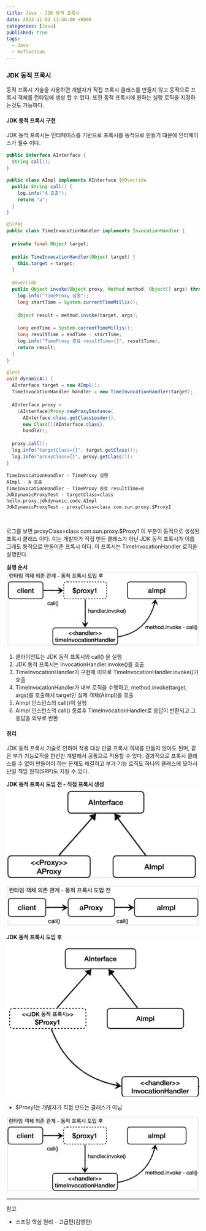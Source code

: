 ```yaml
---
title: Java - JDK 동적 프록시
date: 2023-11-03 11:50:00 +0900
categories: [Java]
published: true
tags:
  - Java
  - Reflection
---
```


### JDK 동적 프록시

동적 프록시 기술을 사용하면 개발자가 직접 프록시 클래스를 만들지 않고 동적으로 프록시 객체를 런타임에 생성 할 수 있다.
또한 동적 프록시에 원하는 실행 로직을 지정하는것도 가능하다.

#### JDK 동적 프록시 구현

JDK 동적 프록시는 인터페이스를 기반으로 프록시를 동적으로 만들기 떄문에 인터페이스가 필수 이다.

```java
public interface AInterface {
  String call();
}
```

```java
public class AImpl implements AInterface {@Override
  public String call() {
    log.info("A 호출");
    return "a";
  }
}
```

```java
@Slf4j
public class TimeInvocationHandler implements InvocationHandler {

  private final Object target;

  public TimeInvocationHandler(Object target) {
    this.target = target;
  }

  @Override
  public Object invoke(Object proxy, Method method, Object[] args) throws Throwable {
    log.info("TimeProxy 실행");
    long startTime = System.currentTimeMillis();

    Object result = method.invoke(target, args);

    long endTime = System.currentTimeMillis();
    long resultTime = endTime - startTime;
    log.info("TimeProxy 종료 resultTime={}", resultTime);
    return result;
  }
}
```

```java
@Test
void dynamicA() {
  AInterface target = new AImpl();
  TimeInvocationHandler handler = new TimeInvocationHandler(target);

  AInterface proxy =
    (AInterface)Proxy.newProxyInstance(
      AInterface.class.getClassLoader(),
      new Class[]{AInterface.class},
      handler);

  proxy.call();
  log.info("targetClass={}", target.getClass());
  log.info("proxyClass={}", proxy.getClass());
}
```

```log
TimeInvocationHandler - TimeProxy 실행
AImpl - A 호출
TimeInvocationHandler - TimeProxy 종료 resultTime=0
JdkDynamicProxyTest - targetClass=class hello.proxy.jdkdynamic.code.AImpl
JdkDynamicProxyTest - proxyClass=class com.sun.proxy.$Proxy1
```

<br>

로그를 보면 proxyClass=class com.sun.proxy.$Proxy1 이 부분이 동적으로 생성된 프록시 클래스 이다.
이는 개발자가 직접 만든 클래스가 아닌 JDK 동적 프록시가 이름 그래도 동적으로 만들어준 프록시 이다.
이 프록시는 TimeInvocationHandler 로직을 실행한다.

**실행 순서**
![Alt text](/assets/posts/img/java/java_04_01.png)

1. 클라이언트는 JDK 동적 프록시의 call() 을 실행
2. JDK 동적 프록시는 InvocationHandler.invoke()를 호출
3. TimeInvocationHandler가 구현체 이므로 TimeInvocationHandler.invoke()가 호출
4. TimeInvocationHandler가 내부 로직을 수행하고, method.invoke(target, args)를 호출해서 target인 실제 객체(AImpl)를 호출
5. AImpl 인스턴스의 call()이 실행
6. AImpl 인스턴스의 call() 종료후 TimeInvocationHandler로 응답이 반환되고 그 응답을 외부로 반환

#### 정리

JDK 동적 프록시 기술로 인하여 적용 대상 만클 프록시 객체를 만들지 않아도 된며, 같은 부가 기능로직을 한번만 개발해서 공통으로 적용할 수 있다.
결과적으로 프록시 클래스를 수 없이 만들어야 하는 문제도 해결하고 부가 기능 로직도 하나의 클래스에 모아서 단일 책임 원칙(SRP)도 지킬 수 있다.

**JDK 동적 프록시 도입 전 - 직접 프록시 생성**
![Alt text](/assets/posts/img/java/java_04_02.png)

![Alt text](/assets/posts/img/java/java_04_04.png)

**JDK 동적 프록시 도입 후**
![Alt text](/assets/posts/img/java/java_04_03.png)

- $Proxy1는 개발자가 직접 만드는 클래스가 아님

![Alt text](/assets/posts/img/java/java_04_05.png)

---

참고

- 스프링 핵심 원리 - 고급편(김영한)
